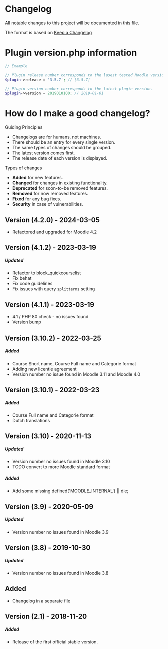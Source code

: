 # Changelog

All notable changes to this project will be documented in this file.

The format is based on [Keep a Changelog](https://keepachangelog.com/en/1.0.0/)

# Plugin version.php information

```php
// Example

// Plugin release number corresponds to the lasest tested Moodle version in which the plugin has been tested.
$plugin->release = '3.5.7'; // [3.5.7]

// Plugin version number corresponds to the latest plugin version.
$plugin->version = 2019010100; // 2019-01-01
```

# How do I make a good changelog?

Guiding Principles

* Changelogs are for humans, not machines.
* There should be an entry for every single version.
* The same types of changes should be grouped.
* The latest version comes first.
* The release date of each version is displayed.

Types of changes

* **Added** for new features.
* **Changed** for changes in existing functionality.
* **Deprecated** for soon-to-be removed features.
* **Removed** for now removed features.
* **Fixed** for any bug fixes.
* **Security** in case of vulnerabilities.

## Version (4.2.0) - 2024-03-05
- Refactored and upgraded for Moodle 4.2

## Version (4.1.2) - 2023-03-19

##### Updated

- Refactor to block_quickcourselist
- Fix behat 
- Fix code guidelines
- Fix issues with query `splitterms` setting


## Version (4.1.1) - 2023-03-19

- 4.1 / PHP 80 check - no issues found
- Version bump

## Version (3.10.2) - 2022-03-25

##### Added

- Course Short name, Course Full name and Categorie format
- Adding new licentie agreement
- Version number no issue found in Moodle 3.11 and Moodle 4.0

## Version (3.10.1) - 2022-03-23

##### Added

- Course Full name and Categorie format
- Dutch translations

## Version (3.10) - 2020-11-13

##### Updated

- Version number no issues found in Moodle 3.10
- TODO convert to more Moodle standard format

##### Added

- Add some missing defined('MOODLE_INTERNAL') || die;

## Version (3.9) - 2020-05-09

##### Updated

- Version number no issues found in Moodle 3.9

## Version (3.8) - 2019-10-30

##### Updated

- Version number no issues found in Moodle 3.8

## Added

- Changelog in a separate file

## Version (2.1) - 2018-11-20

##### Added

- Release of the first official stable version.
